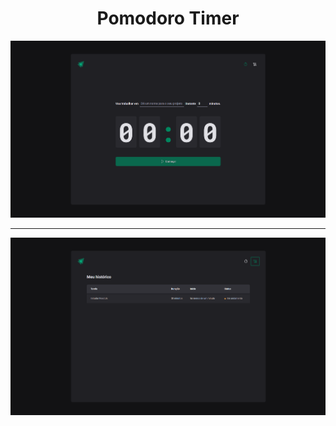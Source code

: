 <h1 align="center">
Pomodoro Timer
</h1>

![alt text](./Screenshot_1.png)

---

![alt text](./Screenshot_2.png)

